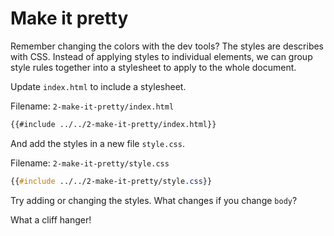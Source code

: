 # Make it pretty

Remember changing the colors with the dev tools? The styles are describes with CSS. Instead of applying styles to individual elements, we can group style rules together into a stylesheet to apply to the whole document.

Update `index.html` to include a stylesheet.

Filename: `2-make-it-pretty/index.html`
```html
{{#include ../../2-make-it-pretty/index.html}}
```

And add the styles in a new file `style.css`.

Filename: `2-make-it-pretty/style.css`
```css
{{#include ../../2-make-it-pretty/style.css}}
```

Try adding or changing the styles. What changes if you change `body`?

What a cliff hanger!
